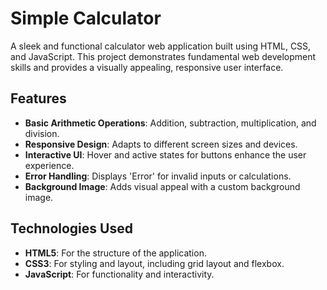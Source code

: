 # Simple Calculator

A sleek and functional calculator web application built using HTML, CSS, and JavaScript. This project demonstrates fundamental web development skills and provides a visually appealing, responsive user interface.

## Features
- **Basic Arithmetic Operations**: Addition, subtraction, multiplication, and division.
- **Responsive Design**: Adapts to different screen sizes and devices.
- **Interactive UI**: Hover and active states for buttons enhance the user experience.
- **Error Handling**: Displays 'Error' for invalid inputs or calculations.
- **Background Image**: Adds visual appeal with a custom background image.

## Technologies Used
- **HTML5**: For the structure of the application.
- **CSS3**: For styling and layout, including grid layout and flexbox.
- **JavaScript**: For functionality and interactivity.
